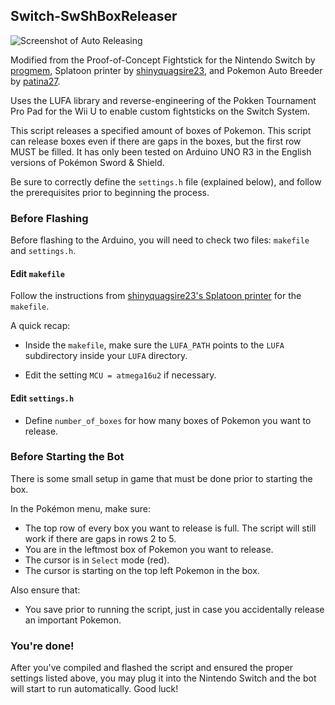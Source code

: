 ## Switch-SwShBoxReleaser

![Screenshot of Auto Releasing](https://i.imgur.com/wtWewtu.png)

Modified from the Proof-of-Concept Fightstick for the Nintendo Switch by [progmem](https://github.com/progmem/Switch-Fightstick), Splatoon printer by [shinyquagsire23](https://github.com/shinyquagsire23/Switch-Fightstick), and Pokemon Auto Breeder by [patina27](https://github.com/patina27/Switch-PokemonAutoBreeder).

Uses the LUFA library and reverse-engineering of the Pokken Tournament Pro Pad for the Wii U to enable custom fightsticks on the Switch System.

This script releases a specified amount of boxes of Pokemon. This script can release boxes even if there are gaps in the boxes, but the first row MUST be filled. It has only been tested on Arduino UNO R3 in the English versions of Pokémon Sword & Shield.

Be sure to correctly define the `settings.h` file (explained below), and follow the prerequisites prior to beginning the process.
 
### Before Flashing

Before flashing to the Arduino, you will need to check two files: `makefile` and `settings.h`. 

#### Edit `makefile`
Follow the instructions from [shinyquagsire23's Splatoon printer](https://github.com/shinyquagsire23/Switch-Fightstick) for the `makefile`. 

A quick recap: 

- Inside the `makefile`, make sure the `LUFA_PATH` points to the `LUFA` subdirectory inside your `LUFA` directory. 

- Edit the setting `MCU = atmega16u2` if necessary.

#### Edit `settings.h` 

- Define `number_of_boxes` for how many boxes of Pokemon you want to release.

### Before Starting the Bot

There is some small setup in game that must be done prior to starting the box.

In the Pokémon menu, make sure:

- The top row of every box you want to release is full. The script will still work if there are gaps in rows 2 to 5.
- You are in the leftmost box of Pokemon you want to release.
- The cursor is in `Select` mode (red).
- The cursor is starting on the top left Pokemon in the box.

Also ensure that: 

- You save prior to running the script, just in case you accidentally release an important Pokemon.

### You're done!

After you've compiled and flashed the script and ensured the proper settings listed above, you may plug it into the Nintendo Switch and the bot will start to run automatically. Good luck!
